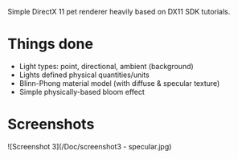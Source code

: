 Simple DirectX 11 pet renderer heavily based on DX11 SDK tutorials.

# Things done

 - Light types: point, directional, ambient (background)
 - Lights defined physical quantities/units
 - Blinn-Phong material model (with diffuse & specular texture)
 - Simple physically-based bloom effect

# Screenshots

![Screenshot 3](/Doc/screenshot3 - specular.jpg)
